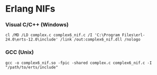 # Erlang NIFs

### Visual C/C++ (Windows)
`cl /MD /LD complex.c complex6_nif.c /I 'C:\Program Files\erl-24.0\erts-12.0\include' /link /out:complex6_nif.dll /nologo`

### GCC (Unix)
`gcc -o complex6_nif.so -fpic -shared complex.c complex6_nif.c -I "/path/to/erts/include"`
